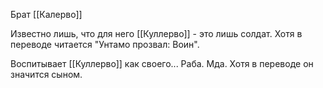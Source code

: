 Брат [[Калерво]]

Известно лишь, что для него [[Куллерво]] - это лишь солдат. Хотя в переводе читается "Унтамо прозвал: Воин".

Воспитывает [[Куллерво]] как своего... Раба. Мда. Хотя в переводе он значится сыном.
